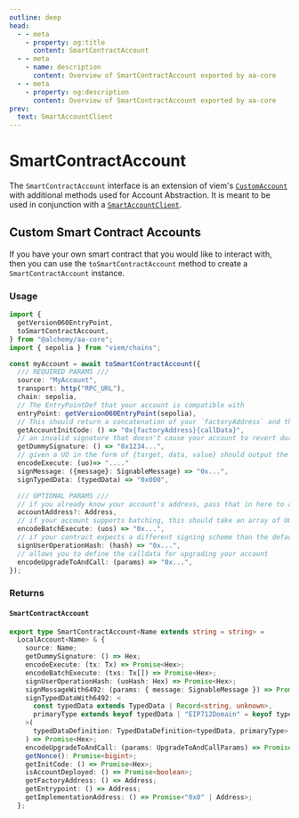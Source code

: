 ```yaml
---
outline: deep
head:
  - - meta
    - property: og:title
      content: SmartContractAccount
  - - meta
    - name: description
      content: Overview of SmartContractAccount exported by aa-core
  - - meta
    - property: og:description
      content: Overview of SmartContractAccount exported by aa-core
prev:
  text: SmartAccountClient
---
```


# SmartContractAccount

The `SmartContractAccount` interface is an extension of viem's [`CustomAccount`](https://viem.sh/docs/accounts/custom) with additional methods used for Account Abstraction. It is meant to be used in conjunction with a [`SmartAccountClient`](/packages/aa-core/smart-account-client/).

## Custom Smart Contract Accounts

If you have your own smart contract that you would like to interact with, then you can use the `toSmartContractAccount` method to create a `SmartContractAccount` instance.

### Usage

```ts
import {
  getVersion060EntryPoint,
  toSmartContractAccount,
} from "@alchemy/aa-core";
import { sepolia } from "viem/chains";

const myAccount = await toSmartContractAccount({
  /// REQUIRED PARAMS ///
  source: "MyAccount",
  transport: http("RPC_URL"),
  chain: sepolia,
  // The EntryPointDef that your account is compatible with
  entryPoint: getVersion060EntryPoint(sepolia),
  // This should return a concatenation of your `factoryAddress` and the `callData` for your factory's create account method
  getAccountInitCode: () => "0x{factoryAddress}{callData}",
  // an invalid signature that doesn't cause your account to revert during validation
  getDummySignature: () => "0x1234...",
  // given a UO in the form of {target, data, value} should output the calldata for calling your contract's execution method
  encodeExecute: (uo)=> "...."
  signMessage: ({message}: SignableMessage) => "0x...",
  signTypedData: (typedData) => "0x000",

  /// OPTIONAL PARAMS ///
  // if you already know your account's address, pass that in here to avoid generating a new counterfactual
  accountAddress?: Address,
  // if your account supports batching, this should take an array of UOs and return the calldata for calling your contract's batchExecute method
  encodeBatchExecute: (uos) => "0x...",
  // if your contract expects a different signing scheme than the default signMessage scheme, you can override that here
  signUserOperationHash: (hash) => "0x...",
  // allows you to define the calldata for upgrading your account
  encodeUpgradeToAndCall: (params) => "0x...",
});
```

### Returns

#### `SmartContractAccount`

```ts
export type SmartContractAccount<Name extends string = string> =
  LocalAccount<Name> & {
    source: Name;
    getDummySignature: () => Hex;
    encodeExecute: (tx: Tx) => Promise<Hex>;
    encodeBatchExecute: (txs: Tx[]) => Promise<Hex>;
    signUserOperationHash: (uoHash: Hex) => Promise<Hex>;
    signMessageWith6492: (params: { message: SignableMessage }) => Promise<Hex>;
    signTypedDataWith6492: <
      const typedData extends TypedData | Record<string, unknown>,
      primaryType extends keyof typedData | "EIP712Domain" = keyof typedData
    >(
      typedDataDefinition: TypedDataDefinition<typedData, primaryType>
    ) => Promise<Hex>;
    encodeUpgradeToAndCall: (params: UpgradeToAndCallParams) => Promise<Hex>;
    getNonce(): Promise<bigint>;
    getInitCode: () => Promise<Hex>;
    isAccountDeployed: () => Promise<boolean>;
    getFactoryAddress: () => Address;
    getEntrypoint: () => Address;
    getImplementationAddress: () => Promise<"0x0" | Address>;
  };
```
